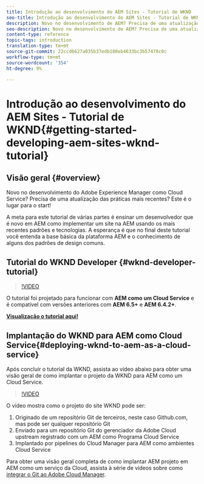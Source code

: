 ```yaml
---
title: Introdução ao desenvolvimento do AEM Sites - Tutorial de WKND
seo-title: Introdução ao desenvolvimento do AEM Sites - Tutorial de WKND
description: Novo no desenvolvimento de AEM? Precisa de uma atualização das práticas recomendadas? Este é o lugar para o start! A meta para este tutorial de várias partes é ensinar um desenvolvedor que é novo em AEM como implementar um site na AEM usando os mais recentes padrões e tecnologias.
seo-description: Novo no desenvolvimento de AEM? Precisa de uma atualização das práticas recomendadas? Este é o lugar para o start! A meta para este tutorial de várias partes é ensinar um desenvolvedor que é novo em AEM como implementar um site na AEM usando os mais recentes padrões e tecnologias.
content-type: reference
topic-tags: introduction
translation-type: tm+mt
source-git-commit: 22ccd6627a035b37edb180eb4633bc3b57470c0c
workflow-type: tm+mt
source-wordcount: '354'
ht-degree: 9%

---
```



# Introdução ao desenvolvimento do AEM Sites - Tutorial de WKND{#getting-started-developing-aem-sites-wknd-tutorial}

## Visão geral {#overview}

Novo no desenvolvimento do Adobe Experience Manager como Cloud Service? Precisa de uma atualização das práticas mais recentes? Este é o lugar para o start!

A meta para este tutorial de várias partes é ensinar um desenvolvedor que é novo em AEM como implementar um site na AEM usando os mais recentes padrões e tecnologias. A esperança é que no final deste tutorial você entenda a base básica da plataforma AEM e o conhecimento de alguns dos padrões de design comuns.

## Tutorial do WKND Developer {#wknd-developer-tutorial}

>[!VIDEO](https://video.tv.adobe.com/v/30476?quality=12&learn=on)

O tutorial foi projetado para funcionar com **AEM como um Cloud Service** e é compatível com versões anteriores com **AEM 6.5+** e **AEM 6.4.2+**.

**[Visualização o tutorial aqui!](https://docs.adobe.com/content/help/en/experience-manager-learn/getting-started-wknd-tutorial-develop/overview.html)**

## Implantação do WKND para AEM como Cloud Service{#deploying-wknd-to-aem-as-a-cloud-service}

Após concluir o tutorial da WKND, assista ao vídeo abaixo para obter uma visão geral de como implantar o projeto da WKND para AEM como um Cloud Service.

>[!VIDEO](https://video.tv.adobe.com/v/30191?quality=12&learn=on)

O vídeo mostra como o projeto do site WKND pode ser:

1. Originado de um repositório Git de terceiros, neste caso Github.com, mas pode ser qualquer repositório Git
2. Enviado para um repositório Git do gerenciador da Adobe Cloud upstream registrado com um AEM como Programa Cloud Service
3. Implantado por pipelines do Cloud Manager para AEM como ambientes Cloud Service

Para obter uma visão geral completa de como implantar AEM projeto em AEM como um serviço da Cloud, assista à série de vídeos sobre como [integrar o Git ao Adobe Cloud Manager](https://docs.adobe.com/content/help/en/experience-manager-cloud-manager/using/managing-code/setup-cloud-manager-git-integration.html).
